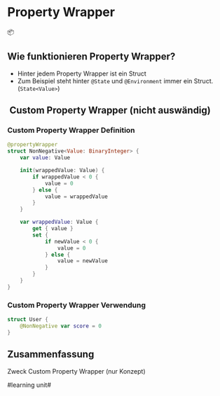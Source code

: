 # Property Wrapper
📦

## Wie funktionieren Property Wrapper?
- Hinter jedem Property Wrapper ist ein Struct
- Zum Beispiel steht hinter `@State` und `@Environment` immer ein Struct. (`State<Value>`)


##  Custom Property Wrapper (nicht auswändig)

### Custom Property Wrapper Definition
```swift
@propertyWrapper
struct NonNegative<Value: BinaryInteger> {
    var value: Value

    init(wrappedValue: Value) {
        if wrappedValue < 0 {
            value = 0
        } else {
            value = wrappedValue
        }
    }

    var wrappedValue: Value {
        get { value }
        set {
            if newValue < 0 {
                value = 0
            } else {
                value = newValue
            }
        }
    }
}
```

### Custom Property Wrapper Verwendung
```swift
struct User {
    @NonNegative var score = 0
}
```

## Zusammenfassung
Zweck
Custom Property Wrapper (nur Konzept)

#learning unit#